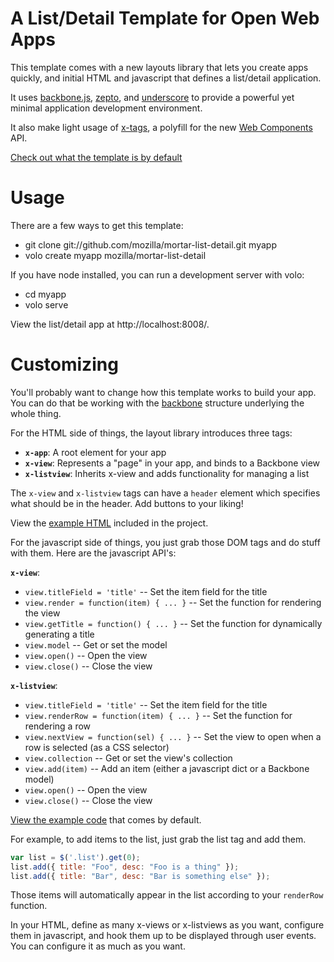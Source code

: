 
# A List/Detail Template for Open Web Apps

This template comes with a new layouts library that lets you create apps quickly, and initial HTML and javascript that defines a list/detail application.

It uses [backbone.js](http://backbonejs.org/), [zepto](http://zeptojs.com/), and [underscore](http://underscorejs.org/) to provide a powerful yet minimal application development environment.

It also make light usage of [x-tags](https://github.com/mozilla/x-tag), a polyfill for the new [Web Components](http://dvcs.w3.org/hg/webcomponents/raw-file/tip/explainer/index.html) API.

[Check out what the template is by default](http://mozilla.github.com/mortar-list-detail/)

# Usage

There are a few ways to get this template:

* git clone git://github.com/mozilla/mortar-list-detail.git myapp
* volo create myapp mozilla/mortar-list-detail

If you have node installed, you can run a development server with volo:

* cd myapp
* volo serve

View the list/detail app at http://localhost:8008/.

# Customizing

You'll probably want to change how this template works to build your app. You can do that be working with the [backbone](http://backbonejs.org/) structure underlying the whole thing.

For the HTML side of things, the layout library introduces three tags:

* **`x-app`**: A root element for your app
* **`x-view`**: Represents a "page" in your app, and binds to a Backbone view
* **`x-listview`**: Inherits x-view and adds functionality for managing a list

The `x-view` and `x-listview` tags can have a `header` element which specifies what should be in the header. Add buttons to your liking!

View the [example HTML](https://github.com/mozilla/mortar-list-detail/blob/master/www/index.html) included in the project.

For the javascript side of things, you just grab those DOM tags and do stuff with them. Here are the javascript API's:

**`x-view`**:

* `view.titleField = 'title'` -- Set the item field for the title
* `view.render = function(item) { ... }` -- Set the function for rendering the view
* `view.getTitle = function() { ... }` -- Set the function for dynamically generating a title
* `view.model` -- Get or set the model
* `view.open()` -- Open the view
* `view.close()` -- Close the view

**`x-listview`**:

* `view.titleField = 'title'` -- Set the item field for the title
* `view.renderRow = function(item) { ... }` -- Set the function for rendering a row
* `view.nextView = function(sel) { ... }` -- Set the view to open when a row is selected (as a CSS selector)
* `view.collection` -- Get or set the view's collection
* `view.add(item)` -- Add an item (either a javascript dict or a Backbone model)
* `view.open()` -- Open the view
* `view.close()` -- Close the view

[View the example code](https://github.com/mozilla/mortar-list-detail/blob/master/www/js/app.js) that comes by default.

For example, to add items to the list, just grab the list tag and add them.

```js
var list = $('.list').get(0);
list.add({ title: "Foo", desc: "Foo is a thing" });
list.add({ title: "Bar", desc: "Bar is something else" });
```

Those items will automatically appear in the list according to your `renderRow` function.

In your HTML, define as many x-views or x-listviews as you want, configure them in javascript, and hook them up to be displayed through user events. You can configure it as much as you want.
